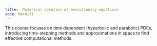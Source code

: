```yaml
---
title:  Numerical solution of evolutionary equations
code: MA40171
---
```

This course focuses on time dependent (hyperbolic and parabolic) PDEs, introducing time-stepping methods and approximations in space to find effective computational methods.
